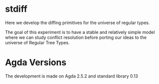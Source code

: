 # stdiff

Here we develop the diffing primitives for the universe 
of regular types.

The goal of this experiment is to have a stable and relatively simple model
where we can study conflict resolution before porting our ideas
to the universe of Regular Tree Types.

# Agda Versions

The development is made on Agda 2.5.2 and standard library 0.13